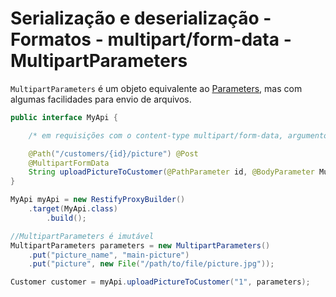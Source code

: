 # Serialização e deserialização - Formatos - multipart/form-data - MultipartParameters

`MultipartParameters` é um objeto equivalente ao [Parameters](../url-encoded/parameters.md), mas com algumas facilidades para envio de arquivos.

```java
public interface MyApi {

    /* em requisições com o content-type multipart/form-data, argumentos do tipo MultipartParameters serão automaticamente serializados. */

    @Path("/customers/{id}/picture") @Post
    @MultipartFormData
    String uploadPictureToCustomer(@PathParameter id, @BodyParameter MultipartParameters parameters);
}

MyApi myApi = new RestifyProxyBuilder()
    .target(MyApi.class)
        .build();

//MultipartParameters é imutável
MultipartParameters parameters = new MultipartParameters()
    .put("picture_name", "main-picture")
    .put("picture", new File("/path/to/file/picture.jpg"));

Customer customer = myApi.uploadPictureToCustomer("1", parameters);

```